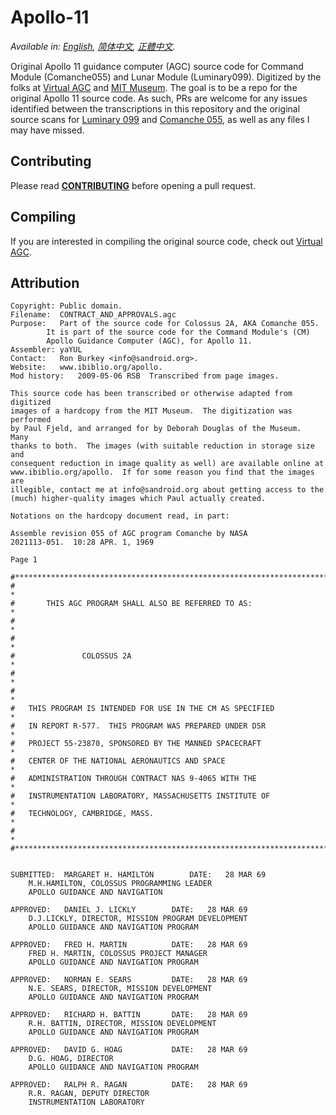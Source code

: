 Apollo-11
=========

*Available in: [English][EN], [简体中文][ZH_CN], [正體中文][ZH_TW].*

Original Apollo 11 guidance computer (AGC) source code for Command 
Module (Comanche055) and Lunar Module (Luminary099). Digitized by 
the folks at [Virtual AGC][0] and [MIT Museum][1]. The goal is to be
a repo for the original Apollo 11 source code. As such, PRs are 
welcome for any issues identified between the transcriptions in this
repository and the original source scans for [Luminary 099][2] and 
[Comanche 055][3], as well as any files I may have missed.

## Contributing
Please read **[CONTRIBUTING][4]** before opening a pull request.

## Compiling
If you are interested in compiling the original source code, check 
out [Virtual AGC][5].

## Attribution
```plain
Copyright: Public domain.
Filename:  CONTRACT_AND_APPROVALS.agc
Purpose:   Part of the source code for Colossus 2A, AKA Comanche 055.
        It is part of the source code for the Command Module's (CM)
        Apollo Guidance Computer (AGC), for Apollo 11.
Assembler: yaYUL
Contact:   Ron Burkey <info@sandroid.org>.
Website:   www.ibiblio.org/apollo.
Mod history:   2009-05-06 RSB  Transcribed from page images.

This source code has been transcribed or otherwise adapted from digitized
images of a hardcopy from the MIT Museum.  The digitization was performed
by Paul Fjeld, and arranged for by Deborah Douglas of the Museum.  Many
thanks to both.  The images (with suitable reduction in storage size and
consequent reduction in image quality as well) are available online at
www.ibiblio.org/apollo.  If for some reason you find that the images are
illegible, contact me at info@sandroid.org about getting access to the
(much) higher-quality images which Paul actually created.

Notations on the hardcopy document read, in part:

Assemble revision 055 of AGC program Comanche by NASA
2021113-051.  10:28 APR. 1, 1969

Page 1

#************************************************************************
#                                                                       *
#       THIS AGC PROGRAM SHALL ALSO BE REFERRED TO AS:                  *
#                                                                       *
#                                                                       *
#               COLOSSUS 2A                                             *
#                                                                       *
#                                                                       *
#   THIS PROGRAM IS INTENDED FOR USE IN THE CM AS SPECIFIED             *
#   IN REPORT R-577.  THIS PROGRAM WAS PREPARED UNDER DSR               *
#   PROJECT 55-23870, SPONSORED BY THE MANNED SPACECRAFT                *
#   CENTER OF THE NATIONAL AERONAUTICS AND SPACE                        *
#   ADMINISTRATION THROUGH CONTRACT NAS 9-4065 WITH THE                 *
#   INSTRUMENTATION LABORATORY, MASSACHUSETTS INSTITUTE OF              *
#   TECHNOLOGY, CAMBRIDGE, MASS.                                        *
#                                                                       *
#************************************************************************


SUBMITTED:  MARGARET H. HAMILTON        DATE:   28 MAR 69
    M.H.HAMILTON, COLOSSUS PROGRAMMING LEADER
    APOLLO GUIDANCE AND NAVIGATION

APPROVED:   DANIEL J. LICKLY        DATE:   28 MAR 69
    D.J.LICKLY, DIRECTOR, MISSION PROGRAM DEVELOPMENT
    APOLLO GUIDANCE AND NAVIGATION PROGRAM

APPROVED:   FRED H. MARTIN          DATE:   28 MAR 69
    FRED H. MARTIN, COLOSSUS PROJECT MANAGER
    APOLLO GUIDANCE AND NAVIGATION PROGRAM

APPROVED:   NORMAN E. SEARS         DATE:   28 MAR 69
    N.E. SEARS, DIRECTOR, MISSION DEVELOPMENT
    APOLLO GUIDANCE AND NAVIGATION PROGRAM

APPROVED:   RICHARD H. BATTIN       DATE:   28 MAR 69
    R.H. BATTIN, DIRECTOR, MISSION DEVELOPMENT
    APOLLO GUIDANCE AND NAVIGATION PROGRAM

APPROVED:   DAVID G. HOAG           DATE:   28 MAR 69
    D.G. HOAG, DIRECTOR
    APOLLO GUIDANCE AND NAVIGATION PROGRAM

APPROVED:   RALPH R. RAGAN          DATE:   28 MAR 69
    R.R. RAGAN, DEPUTY DIRECTOR
    INSTRUMENTATION LABORATORY
```

[EN]:README.md
[ZH_CN]:README.zh_cn.md
[ZH_TW]:README.zh_tw.md
[0]:http://www.ibiblio.org/apollo/
[1]:http://web.mit.edu/museum/
[2]:http://www.ibiblio.org/apollo/ScansForConversion/Luminary099/
[3]:http://www.ibiblio.org/apollo/ScansForConversion/Comanche055/
[4]:https://github.com/chrislgarry/Apollo-11/blob/master/CONTRIBUTING.md
[5]:https://github.com/rburkey2005/virtualagc
